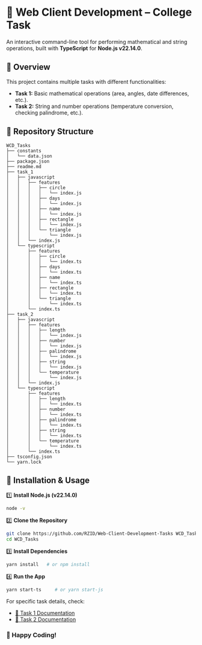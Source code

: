 # 🚀 Web Client Development – College Task

An interactive command-line tool for performing mathematical and string operations, built with **TypeScript** for **Node.js v22.14.0**.

## 📌 Overview

This project contains multiple tasks with different functionalities:

- **Task 1:** Basic mathematical operations (area, angles, date differences, etc.).
- **Task 2:** String and number operations (temperature conversion, checking palindrome, etc.).

## 📂 Repository Structure

```
WCD_Tasks
├── constants
│   └── data.json
├── package.json
├── readme.md
├── task_1
│   ├── javascript
│   │   ├── features
│   │   │   ├── circle
│   │   │   │   └── index.js
│   │   │   ├── days
│   │   │   │   └── index.js
│   │   │   ├── name
│   │   │   │   └── index.js
│   │   │   ├── rectangle
│   │   │   │   └── index.js
│   │   │   └── triangle
│   │   │       └── index.js
│   │   └── index.js
│   └── typescript
│       ├── features
│       │   ├── circle
│       │   │   └── index.ts
│       │   ├── days
│       │   │   └── index.ts
│       │   ├── name
│       │   │   └── index.ts
│       │   ├── rectangle
│       │   │   └── index.ts
│       │   └── triangle
│       │       └── index.ts
│       └── index.ts
├── task_2
│   ├── javascript
│   │   ├── features
│   │   │   ├── length
│   │   │   │   └── index.js
│   │   │   ├── number
│   │   │   │   └── index.js
│   │   │   ├── palindrome
│   │   │   │   └── index.js
│   │   │   ├── string
│   │   │   │   └── index.js
│   │   │   └── temperature
│   │   │       └── index.js
│   │   └── index.js
│   └── typescript
│       ├── features
│       │   ├── length
│       │   │   └── index.ts
│       │   ├── number
│       │   │   └── index.ts
│       │   ├── palindrome
│       │   │   └── index.ts
│       │   ├── string
│       │   │   └── index.ts
│       │   └── temperature
│       │       └── index.ts
│       └── index.ts
├── tsconfig.json
└── yarn.lock

```

## 🚀 Installation & Usage

1️⃣ **Install Node.js (v22.14.0)**

```sh
node -v
```

2️⃣ **Clone the Repository**

```sh
git clone https://github.com/RZID/Web-Client-Development-Tasks WCD_Tasks
cd WCD_Tasks
```

3️⃣ **Install Dependencies**

```sh
yarn install   # or npm install
```

4️⃣ **Run the App**

```sh
yarn start-ts     # or yarn start-js
```

For specific task details, check:

- [📖 Task 1 Documentation](./task_1/)
- [📖 Task 2 Documentation](./task_2/)

### 🚀 Happy Coding!

